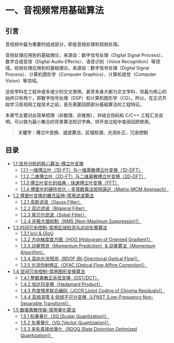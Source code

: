 
# 一、音视频常用基础算法

## **引言**
音视频中最为重要的组成部分，即是音频处理和视频处理。

音频处理应用到的基础理论，来源自：数字信号处理（Digital Signal Process）、数字合成音效（Digital Audio Effects）、语音识别（Voice Recognition）等领域。视频处理应用到的基础理论，来源自：数字信号处理（Digital Signal Process）、计算机图形学（Computer Graphics）、计算机视觉（Computer Vision）等领域。

这些学科在工程中或多或少的交叉使用，甚至本身大都为交叉学科，但最为核心的始终只有两个，即数字信号处理（DSP）和计算机图形学（CG）。所以，在正式开始学习音视频工程技术之前，首先需要回顾部分基础算法的工程特征。

本章节主要对此简单梳理（非数理、非推倒），并结合伪码和 C/C++ 工程汇总说明。可以做为最小集合的背景算法知识字典，供开发过程中查阅回顾使用。

>**关键字：傅立叶变换、滤波算法、区域检测、光流补正、冗余控制**

## **目录**
* [1.1 信号分析的核心算法-傅立叶变换](Docs_1_1.md)
    * [1.1.1 一维傅立叶（1D-FT）与一维离散傅立叶变换（1D-DFT）](Docs_1_1_1.md)
    * [1.1.2 二维傅立叶（2D-FT）与二维离散傅立叶变换（2D-DFT）](Docs_1_1_2.md)
    * [1.1.3 傅立叶变化的经典 - 快速傅立叶变换（FFT）](Docs_1_1_3.md)
	* [1.1.4 傅里叶的硬件优化 - 多常数乘法矩阵逼近（Matrix-MCM Approach）](Docs_1_1_4.md)
* [1.2 傅里叶变换的概念延伸-常用滤波算法]()
    * [1.2.1 高斯滤波（Gauss Filter）]()
	* [1.2.2 双边滤波（Bilateral Filter）]()
	* [1.2.3 索贝尔滤波（Sobel Filter）]()
	* [1.2.4 非极大值抑制（NMS [Non-Maximum Suppression]）]()
* [1.3 时间冗余控制-常用区域检测与运动矢量算法]()
	* [1.3.1 IoU & GIoU]()
	* [1.3.2 方向梯度直方图（HOG [Histogram of Oriented Gradient]）]()
	* [1.3.3 动量预测（Momentum Prediction）& 动量算法（Momentum Algorithm）]()
	* [1.3.4 双向光流预测（BDOF [Bi-Directional Optical Flow]）]()
	* [1.3.5 光流仿射修正（OFAC [Optical Flow Affine Correction]）]()
* [1.4 空间冗余控制-常用图形变换算法]()
	* [1.4.1 整数离散正余弦变换（DST/DCT）]()
	* [1.4.2 哈达玛变换（Hadamard Product）]()
	* [1.4.3 色度残差联合编码（JCCR [Joint Coding of Chroma Residuals]）]()
	* [1.4.4 高频凋零 & 低频不可分变换（LFNST [Low-Frequency Non-Separable Transform]）]()
* [1.5 数据离散传输-常用量化算法]()
	* [1.5.1 标量量化（SQ [Scalar Quantization]）]()
	* [1.5.2 矢量量化（VQ [Vector Quantization]）]()
	* [1.5.3 率失真择优量化（RDOQ [Rate Distortion Optimized Quantization]）]()
